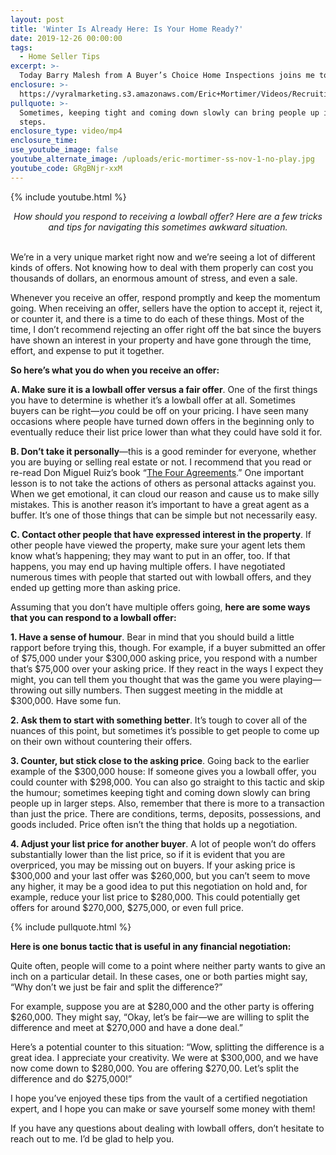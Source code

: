 ```yaml
---
layout: post
title: 'Winter Is Already Here: Is Your Home Ready?'
date: 2019-12-26 00:00:00
tags:
  - Home Seller Tips
excerpt: >-
  Today Barry Malesh from A Buyer’s Choice Home Inspections joins me to provide you with some tips on how to prepare your home for winter.
enclosure: >-
  https://vyralmarketing.s3.amazonaws.com/Eric+Mortimer/Videos/Recruiting/Dealing+With+Lowball+Offers.mp4
pullquote: >-
  Sometimes, keeping tight and coming down slowly can bring people up in larger
  steps.
enclosure_type: video/mp4
enclosure_time:
use_youtube_image: false
youtube_alternate_image: /uploads/eric-mortimer-ss-nov-1-no-play.jpg
youtube_code: GRgBNjr-xxM
---
```


{% include youtube.html %}

<center><em>How should you respond to receiving a lowball offer? Here are a few tricks and tips for navigating this sometimes awkward situation.</em></center>

<br>We’re in a very unique market right now and we’re seeing a lot of different kinds of offers. Not knowing how to deal with them properly can cost you thousands of dollars, an enormous amount of stress, and even a sale.

Whenever you receive an offer, respond promptly and keep the momentum going. When receiving an offer, sellers have the option to accept it, reject it, or counter it, and there is a time to do each of these things. Most of the time, I don’t recommend rejecting an offer right off the bat since the buyers have shown an interest in your property and have gone through the time, effort, and expense to put it together.

**So here’s what you do when you receive an offer:**

**A. Make sure it is a lowball offer versus a fair offer**. One of the first things you have to determine is whether it’s a lowball offer at all. Sometimes buyers can be right—*you* could be off on your pricing. I have seen many occasions where people have turned down offers in the beginning only to eventually reduce their list price lower than what they could have sold it for.

**B. Don’t take it personally**—this is a good reminder for everyone, whether you are buying or selling real estate or not. I recommend that you read or re-read Don Miguel Ruiz’s book “<u><a target="_blank" href="https://www.miguelruiz.com/the-four-agreements">The Four Agreements</a></u>.” One important lesson is to not take the actions of others as personal attacks against you. When we get emotional, it can cloud our reason and cause us to make silly mistakes. This is another reason it’s important to have a great agent as a buffer. It’s one of those things that can be simple but not necessarily easy.

**C. Contact other people that have expressed interest in the property**. If other people have viewed the property, make sure your agent lets them know what’s happening; they may want to put in an offer, too. If that happens, you may end up having multiple offers. I have negotiated numerous times with people that started out with lowball offers, and they ended up getting more than asking price.

Assuming that you don’t have multiple offers going, **here are some ways that you can respond to a lowball offer:**

**1\. Have a sense of humour**. Bear in mind that you should build a little rapport before trying this, though. For example, if a buyer submitted an offer of $75,000 under your $300,000 asking price, you respond with a number that’s $75,000 over your asking price. If they react in the ways I expect they might, you can tell them you thought that was the game you were playing—throwing out silly numbers. Then suggest meeting in the middle at $300,000. Have some fun.

**2\. Ask them to start with something better**. It’s tough to cover all of the nuances of this point, but sometimes it’s possible to get people to come up on their own without countering their offers.

**3\. Counter, but stick close to the asking price**. Going back to the earlier example of the $300,000 house: If someone gives you a lowball offer, you could counter with $298,000. You can also go straight to this tactic and skip the humour; sometimes keeping tight and coming down slowly can bring people up in larger steps. Also, remember that there is more to a transaction than just the price. There are conditions, terms, deposits, possessions, and goods included. Price often isn’t the thing that holds up a negotiation.

**4\. Adjust your list price for another buyer**. A lot of people won’t do offers substantially lower than the list price, so if it is evident that you are overpriced, you may be missing out on buyers. If your asking price is $300,000 and your last offer was $260,000, but you can’t seem to move any higher, it may be a good idea to put this negotiation on hold and, for example, reduce your list price to $280,000. This could potentially get offers for around $270,000, $275,000, or even full price.

{% include pullquote.html %}

**Here is one bonus tactic that is useful in any financial negotiation:**

Quite often, people will come to a point where neither party wants to give an inch on a particular detail. In these cases, one or both parties might say, “Why don’t we just be fair and split the difference?”

For example, suppose you are at $280,000 and the other party is offering $260,000. They might say, “Okay, let’s be fair—we are willing to split the difference and meet at $270,000 and have a done deal.”

Here’s a potential counter to this situation: “Wow, splitting the difference is a great idea. I appreciate your creativity. We were at $300,000, and we have now come down to $280,000. You are offering $270,00. Let’s split the difference and do $275,000\!”

I hope you’ve enjoyed these tips from the vault of a certified negotiation expert, and I hope you can make or save yourself some money with them\!

If you have any questions about dealing with lowball offers, don’t hesitate to reach out to me. I’d be glad to help you.